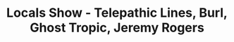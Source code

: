 ---
layout: post
category: shows
title: Locals Show - Telepathic Lines, Burl, Ghost Tropic, Jeremy Rogers
flyer_src: https://s3.amazonaws.com/dev-ukyrgf/www/epatr/flyers/2016-01-31-fb.jpg
---